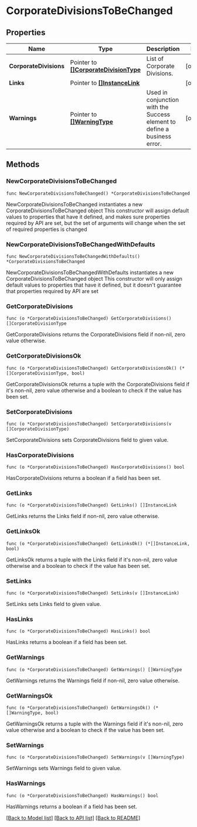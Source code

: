 # CorporateDivisionsToBeChanged

## Properties

Name | Type | Description | Notes
------------ | ------------- | ------------- | -------------
**CorporateDivisions** | Pointer to [**[]CorporateDivisionType**](CorporateDivisionType.md) | List of Corporate Divisions. | [optional] 
**Links** | Pointer to [**[]InstanceLink**](InstanceLink.md) |  | [optional] 
**Warnings** | Pointer to [**[]WarningType**](WarningType.md) | Used in conjunction with the Success element to define a business error. | [optional] 

## Methods

### NewCorporateDivisionsToBeChanged

`func NewCorporateDivisionsToBeChanged() *CorporateDivisionsToBeChanged`

NewCorporateDivisionsToBeChanged instantiates a new CorporateDivisionsToBeChanged object
This constructor will assign default values to properties that have it defined,
and makes sure properties required by API are set, but the set of arguments
will change when the set of required properties is changed

### NewCorporateDivisionsToBeChangedWithDefaults

`func NewCorporateDivisionsToBeChangedWithDefaults() *CorporateDivisionsToBeChanged`

NewCorporateDivisionsToBeChangedWithDefaults instantiates a new CorporateDivisionsToBeChanged object
This constructor will only assign default values to properties that have it defined,
but it doesn't guarantee that properties required by API are set

### GetCorporateDivisions

`func (o *CorporateDivisionsToBeChanged) GetCorporateDivisions() []CorporateDivisionType`

GetCorporateDivisions returns the CorporateDivisions field if non-nil, zero value otherwise.

### GetCorporateDivisionsOk

`func (o *CorporateDivisionsToBeChanged) GetCorporateDivisionsOk() (*[]CorporateDivisionType, bool)`

GetCorporateDivisionsOk returns a tuple with the CorporateDivisions field if it's non-nil, zero value otherwise
and a boolean to check if the value has been set.

### SetCorporateDivisions

`func (o *CorporateDivisionsToBeChanged) SetCorporateDivisions(v []CorporateDivisionType)`

SetCorporateDivisions sets CorporateDivisions field to given value.

### HasCorporateDivisions

`func (o *CorporateDivisionsToBeChanged) HasCorporateDivisions() bool`

HasCorporateDivisions returns a boolean if a field has been set.

### GetLinks

`func (o *CorporateDivisionsToBeChanged) GetLinks() []InstanceLink`

GetLinks returns the Links field if non-nil, zero value otherwise.

### GetLinksOk

`func (o *CorporateDivisionsToBeChanged) GetLinksOk() (*[]InstanceLink, bool)`

GetLinksOk returns a tuple with the Links field if it's non-nil, zero value otherwise
and a boolean to check if the value has been set.

### SetLinks

`func (o *CorporateDivisionsToBeChanged) SetLinks(v []InstanceLink)`

SetLinks sets Links field to given value.

### HasLinks

`func (o *CorporateDivisionsToBeChanged) HasLinks() bool`

HasLinks returns a boolean if a field has been set.

### GetWarnings

`func (o *CorporateDivisionsToBeChanged) GetWarnings() []WarningType`

GetWarnings returns the Warnings field if non-nil, zero value otherwise.

### GetWarningsOk

`func (o *CorporateDivisionsToBeChanged) GetWarningsOk() (*[]WarningType, bool)`

GetWarningsOk returns a tuple with the Warnings field if it's non-nil, zero value otherwise
and a boolean to check if the value has been set.

### SetWarnings

`func (o *CorporateDivisionsToBeChanged) SetWarnings(v []WarningType)`

SetWarnings sets Warnings field to given value.

### HasWarnings

`func (o *CorporateDivisionsToBeChanged) HasWarnings() bool`

HasWarnings returns a boolean if a field has been set.


[[Back to Model list]](../README.md#documentation-for-models) [[Back to API list]](../README.md#documentation-for-api-endpoints) [[Back to README]](../README.md)



